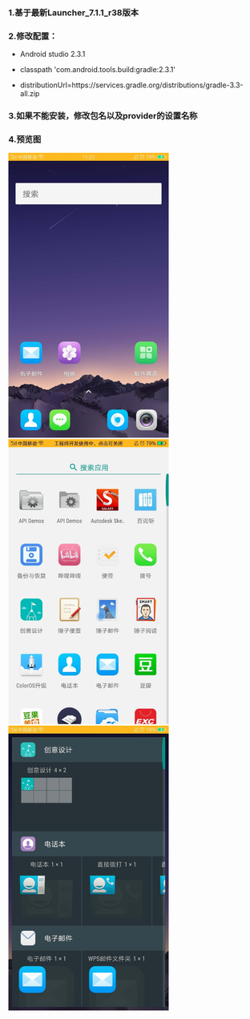 ### 1.基于最新Launcher_7.1.1_r38版本

### 2.修改配置：

* Android studio 2.3.1

* classpath 'com.android.tools.build:gradle:2.3.1'

* distributionUrl=https\://services.gradle.org/distributions/gradle-3.3-all.zip

### 3.如果不能安装，修改包名以及provider的设置名称

### 4.预览图

<img width="320" src="/art/launcher1.jpg"/>
<img width="320" src="/art/launcher2.jpg"/style='float:left>
<img width="320" src="/art/launcher3.jpg"/>
<img width="320" src="/art/launcher4.jpg"/style='float:left>
<img width="320" src="/art/launcher5.jpg"/>


